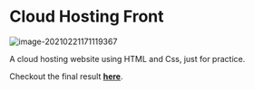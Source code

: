 # Cloud Hosting Front



![image-20210221171119367](/home/amirhossein/snap/typora/33/.config/Typora/typora-user-images/image-20210221171119367.png)



A cloud hosting website using HTML and Css, just for practice.

Checkout the final result [**here**](https://cloud-hosting-front.netlify.app/).
